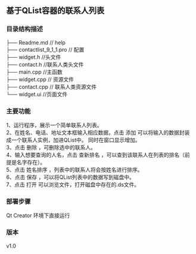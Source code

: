 
## 基于QList容器的联系人列表

### 目录结构描述
├── Readme.md                   // help     
├── contactlist_9_1_1.pro     // 配置     
├── widget.h                        //头文件     
├── contact.h                        //联系人类头文件     
├── main.cpp                       //主函数     
├── widget.cpp                    // 资源文件     
├── contact.cpp                    // 联系人类资源文件     
└── widget.ui                       //页面文件     

### 主要功能
1、运行程序，展示一个简单联系人列表。     
2、在姓名、电话、地址文本框输入相应数据，点击 添加 可以将输入的数据封装成一个联系人实例，加进QList中。
      同时在窗口显示增加。        
3、点击 删除 ，可删除选中的联系人。      
4、输入想要查询的人名，点击 查新排名 ，可以查到该联系人在列表的排名（前提是名字存在）。     
5、点击 姓名排序 ，列表中的联系人将会按姓名进行排序。     
6、点击 保存 ，可以将QList列表中的数据写到磁盘中。      
7、点击 打开 可以浏览文件，打开磁盘中存在的.ds文件。     

### 部署步骤
Qt Creator 环境下直接运行

### 版本
v1.0
